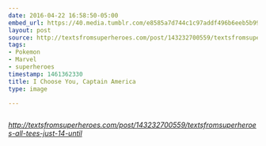 ```yaml
---
date: 2016-04-22 16:58:50-05:00
embed_url: https://40.media.tumblr.com/e8585a7d744c1c97addf496b6eeb5b99/tumblr_o5ug67eMw51rvya9ro5_400.jpg
layout: post
source: http://textsfromsuperheroes.com/post/143232700559/textsfromsuperheroes-all-tees-just-14-until
tags:
- Pokemon
- Marvel
- superheroes
timestamp: 1461362330
title: I Choose You, Captain America
type: image

---
```

<img src="https://40.media.tumblr.com/e8585a7d744c1c97addf496b6eeb5b99/tumblr_o5ug67eMw51rvya9ro5_400.jpg" alt="" />

<cite>http://textsfromsuperheroes.com/post/143232700559/textsfromsuperheroes-all-tees-just-14-until</cite>

